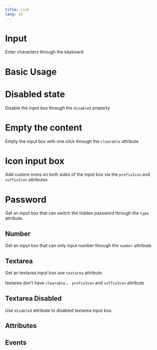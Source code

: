 ```yaml
---
title: Link
lang: zh
---
```


<script setup lang="ts">
  import props from "../../../example/input/description/en-props.ts";
  import events from "../../../example/input/description/en-events.ts";
</script>


# Input

Enter characters through the keyboard

# Basic Usage

<demo src="../../../example/input/base.vue"></demo>


# Disabled state

Disable the input box through the ```disabled``` property
<demo src="../../../example/input/disabled.vue"></demo>

# Empty the content

Empty the input box with one click through the ```clearable``` attribute
<demo src="../../../example/input/clear.vue"></demo>

# Icon input box

Add custom icons on both sides of the input box via the ```prefixIcon``` and  ```suffixIcon``` attributes
<demo src="../../../example/input/icon.vue"></demo>

# Password

Get an input box that can switch the hidden password through the ```type``` attribute.

<demo src="../../../example/input/password.vue"></demo>

## Number

Get an input box that can only input number through the ```number``` attribute.

<demo src="../../../example/input/number.vue"></demo>

## Textarea

Get an textarea input box use  ```textarea``` attribute.

textarea don't have ```clearable``` 、 ```prefixIcon``` and ```suffixIcon``` attribute

<demo src="../../../example/input/textarea.vue"></demo>

## Textarea Disabled

Use ```disabled``` attribute to disabled textarea input box.

<demo src="../../../example/input/disabled-textarea.vue"></demo>


## Attributes
<table-block type="propsEn" :data="props"></table-block>

## Events
<table-block type="eventsEn" :data="events"></table-block>


